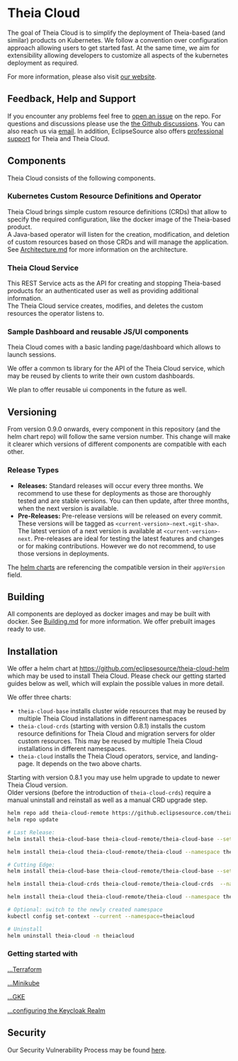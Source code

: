 # Theia Cloud

The goal of Theia Cloud is to simplify the deployment of Theia-based (and similar) products on Kubernetes. We follow a convention over configuration approach allowing users to get started fast. At the same time, we aim for extensibility allowing developers to customize all aspects of the kubernetes deployment as required.

For more information, please also visit [our website](https://theia-cloud.io/).

## Feedback, Help and Support

If you encounter any problems feel free to [open an issue](https://github.com/eclipsesource/theia-cloud/issues/new/choose) on the repo.
For questions and discussions please use the [the Github discussions](https://github.com/eclipsesource/theia-cloud/discussions).
You can also reach us via [email](mailto:support@theia-cloud.io?subject=Theia_Cloud).
In addition, EclipseSource also offers [professional support](https://eclipsesource.com/services/developer-support/) for Theia and Theia Cloud.

## Components

Theia Cloud consists of the following components.

### Kubernetes Custom Resource Definitions and Operator

Theia Cloud brings simple custom resource definitions (CRDs) that allow to specify the required configuration, like the docker image of the Theia-based product.\
A Java-based operator will listen for the creation, modification, and deletion of custom resources based on those CRDs and will manage the application.\
See [Architecture.md](doc/docs/Architecture.md) for more information on the architecture.

### Theia Cloud Service

This REST Service acts as the API for creating and stopping Theia-based products for an authenticated user as well as providing additional information.\
The Theia Cloud service creates, modifies, and deletes the custom resources the operator listens to.

### Sample Dashboard and reusable JS/UI components

Theia Cloud comes with a basic landing page/dashboard which allows to launch sessions.

We offer a common ts library for the API of the Theia Cloud service, which may be reused by clients to write their own custom dashboards.

We plan to offer reusable ui components in the future as well.

## Versioning

From version 0.9.0 onwards, every component in this repository (and the helm chart repo) will follow the same version number. This change will make it clearer which versions of different components are compatible with each other.

### Release Types

- **Releases:** Standard releases will occur every three months. We recommend to use these for deployments as those are thoroughly tested and are stable versions. You can then update, after three months, when the next version is available.
- **Pre-Releases:** Pre-release versions will be released on every commit. These versions will be tagged as `<current-version>-next.<git-sha>`. The latest version of a next version is available at `<current-version>-next`. Pre-releases are ideal for testing the latest features and changes or for making contributions. However we do not recommend, to use those versions in deployments.

The [helm charts](https://github.com/eclipsesource/theia-cloud-helm) are referencing the compatible version in their `appVersion` field.

## Building

All components are deployed as docker images and may be built with docker. See [Building.md](doc/docs/Building.md) for more information. We offer prebuilt images ready to use.

## Installation

We offer a helm chart at <https://github.com/eclipsesource/theia-cloud-helm> which may be used to install Theia Cloud. Please check our getting started guides below as well, which will explain the possible values in more detail.

We offer three charts:

* `theia-cloud-base` installs cluster wide resources that may be reused by multiple Theia Cloud installations in different namespaces
* `theia-cloud-crds` (starting with version 0.8.1) installs the custom resource definitions for Theia Cloud and migration servers for older custom resources. This may be reused by multiple Theia Cloud installations in different namespaces.
* `theia-cloud` installs the Theia Cloud operators, service, and landing-page. It depends on the two above charts.

Starting with version 0.8.1 you may use helm upgrade to update to newer Theia Cloud version.\
Older versions (before the introduction of `theia-cloud-crds`) require a manual uninstall and reinstall as well as a manual CRD upgrade step.

```bash
helm repo add theia-cloud-remote https://github.eclipsesource.com/theia-cloud-helm
helm repo update

# Last Release:
helm install theia-cloud-base theia-cloud-remote/theia-cloud-base --set issuer.email=your-mail@example.com

helm install theia-cloud theia-cloud-remote/theia-cloud --namespace theiacloud --create-namespace

# Cutting Edge:
helm install theia-cloud-base theia-cloud-remote/theia-cloud-base --set issuer.email=your-mail@example.com --devel

helm install theia-cloud-crds theia-cloud-remote/theia-cloud-crds  --namespace theiacloud --create-namespace --devel

helm install theia-cloud theia-cloud-remote/theia-cloud --namespace theiacloud --create-namespace --devel

# Optional: switch to the newly created namespace
kubectl config set-context --current --namespace=theiacloud

# Uninstall
helm uninstall theia-cloud -n theiacloud
```

### Getting started with

[...Terraform](terraform/terraform.md)

[...Minikube](doc/docs/platforms/Minikube.md)

[...GKE](terraform/terraform.md#google-kubernetes-engine)

[...configuring the Keycloak Realm](doc/docs/Keycloak.md)

## Security

Our Security Vulnerability Process may be found [here](SECURITY.md).
